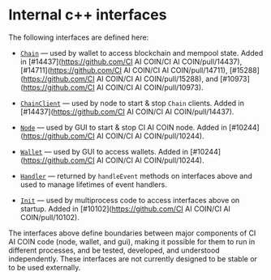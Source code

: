# Internal c++ interfaces

The following interfaces are defined here:

* [`Chain`](chain.h) — used by wallet to access blockchain and mempool state. Added in [#14437](https://github.com/CI AI COIN/CI AI COIN/pull/14437), [#14711](https://github.com/CI AI COIN/CI AI COIN/pull/14711), [#15288](https://github.com/CI AI COIN/CI AI COIN/pull/15288), and [#10973](https://github.com/CI AI COIN/CI AI COIN/pull/10973).

* [`ChainClient`](chain.h) — used by node to start & stop `Chain` clients. Added in [#14437](https://github.com/CI AI COIN/CI AI COIN/pull/14437).

* [`Node`](node.h) — used by GUI to start & stop CI AI COIN node. Added in [#10244](https://github.com/CI AI COIN/CI AI COIN/pull/10244).

* [`Wallet`](wallet.h) — used by GUI to access wallets. Added in [#10244](https://github.com/CI AI COIN/CI AI COIN/pull/10244).

* [`Handler`](handler.h) — returned by `handleEvent` methods on interfaces above and used to manage lifetimes of event handlers.

* [`Init`](init.h) — used by multiprocess code to access interfaces above on startup. Added in [#10102](https://github.com/CI AI COIN/CI AI COIN/pull/10102).

The interfaces above define boundaries between major components of CI AI COIN code (node, wallet, and gui), making it possible for them to run in different processes, and be tested, developed, and understood independently. These interfaces are not currently designed to be stable or to be used externally.
